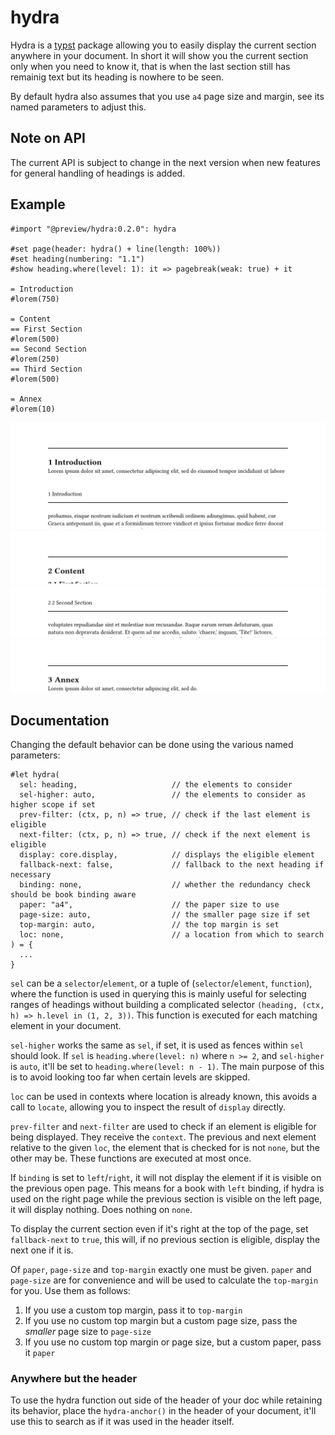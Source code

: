 # hydra
Hydra is a [typst] package allowing you to easily display the current section anywhere in your
document. In short it will show you the current section only when you need to know it, that is
when the last section still has remainig text but its heading is nowhere to be seen.

By default hydra also assumes that you use `a4` page size and margin, see its named parameters
to adjust this.

## Note on API
The current API is subject to change in the next version when new features for general handling of
headings is added.

## Example
```typst
#import "@preview/hydra:0.2.0": hydra

#set page(header: hydra() + line(length: 100%))
#set heading(numbering: "1.1")
#show heading.where(level: 1): it => pagebreak(weak: true) + it

= Introduction
#lorem(750)

= Content
== First Section
#lorem(500)
== Second Section
#lorem(250)
== Third Section
#lorem(500)

= Annex
#lorem(10)
```
![ex1]
![ex2]
![ex3]
![ex4]
![ex5]

## Documentation
Changing the default behavior can be done using the various named parameters:
```typst
#let hydra(
  sel: heading,                     // the elements to consider
  sel-higher: auto,                 // the elements to consider as higher scope if set
  prev-filter: (ctx, p, n) => true, // check if the last element is eligible
  next-filter: (ctx, p, n) => true, // check if the next element is eligible
  display: core.display,            // displays the eligible element
  fallback-next: false,             // fallback to the next heading if necessary
  binding: none,                    // whether the redundancy check should be book binding aware
  paper: "a4",                      // the paper size to use
  page-size: auto,                  // the smaller page size if set
  top-margin: auto,                 // the top margin is set
  loc: none,                        // a location from which to search
) = {
  ...
}
```

`sel` can be a `selector`/`element`, or a tuple of (`selector`/`element`, `function`), where the
function is used in querying this is mainly useful for selecting ranges of headings without building
a complicated selector `(heading, (ctx, h) => h.level in (1, 2, 3))`. This function is executed for
each matching element in your document.

`sel-higher` works the same as `sel`, if set, it is used as fences within `sel` should look. If
`sel` is `heading.where(level: n)` where `n >= 2`, and `sel-higher` is `auto`, it'll be set to
`heading.where(level: n - 1)`. The main purpose of this is to avoid looking too far when certain
levels are skipped.

`loc` can be used in contexts where location is already known, this avoids a call to `locate`,
allowing you to inspect the result of `display` directly.

`prev-filter` and `next-filter` are used to check if an element is eligible for being displayed.
They receive the `context`. The previous and next element relative to the given `loc`, the element
that is checked for is not `none`, but the other may be. These functions are executed at most once.

If `binding` is set to `left`/`right`, it will not display the element if it is visible on the
previous open page. This means for a book with `left` binding, if hydra is used on the right page
while the previous section is visible on the left page, it will display nothing. Does nothing on
`none`.

To display the current section even if it's right at the top of the page, set `fallback-next` to
`true`, this will, if no previous section is eligible, display the next one if it is.

Of `paper`, `page-size` and `top-margin` exactly one must be given. `paper` and `page-size` are for
convenience and will be used to calculate the `top-margin` for you. Use them as follows:

1. If you use a custom top margin, pass it to `top-margin`
2. If you use no custom top margin but a custom page size, pass the *smaller* page size to
   `page-size`
3. If you use no custom top margin or page size, but a custom paper, pass it `paper`

### Anywhere but the header
To use the hydra function out side of the header of your doc while retaining its behavior, place the
`hydra-anchor()` in the header of your document, it'll use this to search as if it was used in the
header itself.

[ex1]: examples/example1.png
[ex2]: examples/example2.png
[ex3]: examples/example3.png
[ex4]: examples/example4.png
[ex5]: examples/example5.png
[typst]: https://github.com/typst/typst
